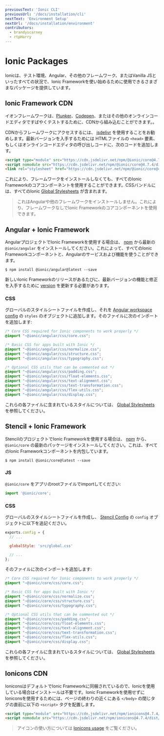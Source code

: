 ```yaml
---
previousText: 'Ionic CLI'
previousUrl: '/docs/installation/cli'
nextText: 'Environment Setup'
nextUrl: '/docs/installation/environment'
contributors:
  - brandyscarney
  - rtpHarry
---
```


# Ionic Packages

Ionicは、テスト環境、Angular、その他のフレームワーク、またはVanilla JSといったすべての状況で、Ionic Frameworkを使い始めるために使用できるさまざまなパッケージを提供しています。

## Ionic Framework CDN

イオンフレームワークは、[Plunker](https://plnkr.co/)、[Codepen](https://codepen.io)、またはその他のオンラインコードエディタですばやくテストするために、CDNから組み込むことができます。。

CDNからフレームワークにアクセスするには、 [jsdelivr](https://www.jsdelivr.com/) を使用することをお勧めします。最新バージョンを入手するためには HTMLファイルの `<head>`  要素、もしくはオンラインコードエディタの呼び出しコードに、次のコードを追加します。

```html
<script type="module" src="https://cdn.jsdelivr.net/npm/@ionic/core@4.7.4/dist/ionic/ionic.esm.js"></script>
<script nomodule src="https://cdn.jsdelivr.net/npm/@ionic/core@4.7.4/dist/ionic/ionic.js"></script>
<link rel="stylesheet" href="https://cdn.jsdelivr.net/npm/@ionic/core@4.7.4/css/ionic.bundle.css"/>
```

これにより、フレームワークをインストールしなくても、すべてのIonic Frameworkのコアコンポーネントを使用することができます。CSSバンドルには、すべてのIonic [Global Stylesheets](../layout/global-stylesheets) が含まれます。

> これはAngularや他のフレームワークをインストールしません。これにより、フレームワークなしでIonic Frameworkのコアコンポーネントを使用できます。


## Angular + Ionic Framework

AngularプロジェクトでIonic Frameworkを使用する場合は、 [npm](/docs/faq/glossary#npm) から最新の `@ionic/angular` をインストールしてください。これによって、すべてのIonic Frameworkコンポーネントと、Angularのサービスおよび機能を使うことができます。

```shell
$ npm install @ionic/angular@latest --save
```

新しいIonic Frameworkのリリースがあるたびに、最新バージョンの機能と修正を入手するために [version](/docs/intro/versioning) を更新する必要があります。


### CSS

グローバルのスタイルシートファイルを作成し、それを [Angular workspace config](https://angular.io/guide/workspace-config) の `styles` のオブジェクトに追加します。そのファイルに次のインポートを追加します:

```css
/* Core CSS required for Ionic components to work properly */
@import "~@ionic/angular/css/core.css";

/* Basic CSS for apps built with Ionic */
@import "~@ionic/angular/css/normalize.css";
@import "~@ionic/angular/css/structure.css";
@import "~@ionic/angular/css/typography.css";

/* Optional CSS utils that can be commented out */
@import "~@ionic/angular/css/padding.css";
@import "~@ionic/angular/css/float-elements.css";
@import "~@ionic/angular/css/text-alignment.css";
@import "~@ionic/angular/css/text-transformation.css";
@import "~@ionic/angular/css/flex-utils.css";
@import "~@ionic/angular/css/display.css";
```

これらの各ファイルに含まれているスタイルについては、 [Global Stylesheets](../layout/global-stylesheets) を参照してください。


## Stencil + Ionic Framework

StencilのプロジェクトでIonic Frameworkを使用する場合は、 [npm](/docs/faq/glossary#npm) から、`@ionic/core` の最新のパッケージをインストールしてください。これは、すべてのIonic Frameworkコンポーネントを内包しています。

```shell
$ npm install @ionic/core@latest --save
```

### JS

`@ionic/core` をアプリのrootファイルでimportしてください:

```typescript
import '@ionic/core';
```

### CSS

グローバルのスタイルシートファイルを作成し、 [Stencil Config](https://stenciljs.com/docs/config) の `config` オブジェクトに以下を追記ください。

```javascript
exports.config = {
  // ...

  globalStyle: 'src/global.css'

  // ...
};
```

そのファイルに次のインポートを追加します:

```css
/* Core CSS required for Ionic components to work properly */
@import "~@ionic/core/css/core.css";

/* Basic CSS for apps built with Ionic */
@import "~@ionic/core/css/normalize.css";
@import "~@ionic/core/css/structure.css";
@import "~@ionic/core/css/typography.css";

/* Optional CSS utils that can be commented out */
@import "~@ionic/core/css/padding.css";
@import "~@ionic/core/css/float-elements.css";
@import "~@ionic/core/css/text-alignment.css";
@import "~@ionic/core/css/text-transformation.css";
@import "~@ionic/core/css/flex-utils.css";
@import "~@ionic/core/css/display.css";
```

これらの各ファイルに含まれているスタイルについては、 [Global Stylesheets](../layout/global-stylesheets) を参照してください。


## Ionicons CDN

IoniconsはデフォルトでIonic Frameworkに同梱されているので、Ionicを使用している場合はインストールは不要です。Ionic Frameworkを使用せずにIoniconsを使用するためには、ページの終わりの近くにある `</body>` の閉じタグの直前に以下の `<script>` タグを配置します。

```html
<script type="module" src="https://cdn.jsdelivr.net/npm/ionicons@4.7.4/dist/ionicons/ionicons.esm.js"></script>
<script nomodule src="https://cdn.jsdelivr.net/npm/ionicons@4.7.4/dist/ionicons/ionicons.js"></script>
```

> アイコンの使い方については [Ionicons usage](https://ionicons.com/usage) をご覧ください。
